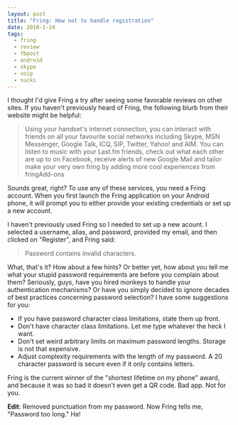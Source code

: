 ```yaml
---
layout: post
title: "Fring: How not to handle registration"
date: 2010-1-24
tags:
  - fring
  - review
  - fbpost
  - android
  - skype
  - voip
  - sucks
---
```


I thought I'd give Fring a try after seeing some favorable reviews on other sites. If you haven't previously heard of Fring, the following blurb from their website might be helpful:  


> Using your handset's internet connection, you can interact with friends on all your favourite social networks including Skype, MSN Messenger, Google Talk, ICQ, SIP, Twitter, Yahoo! and AIM. You can listen to music with your Last.fm friends, check out what each other are up to on Facebook, receive alerts of new Google Mail and tailor make your very own fring by adding more cool experiences from fringAdd-ons  

Sounds great, right? To use any of these services, you need a Fring account. When you first launch the Fring application on your Android phone, it will prompt you to either provide your existing credentials or set up a new account.  
  
I haven't previously used Fring so I needed to set up a new acount. I selected a username, alias, and password, provided my email, and then clicked on "Register", and Fring said:  

> Password contains invalid characters.  

What, that's it? How about a few hints? Or better yet, how about you tell me what your stupid password requirements are before you complain about them? Seriously, guys, have you hired monkeys to handle your authentication mechanisms? Or have you simply decided to ignore decades of best practices concerning password selection? I have some suggestions for you:  


- If you have password character class limitations, state them up front.
- Don't have character class limitations. Let me type whatever the heck I want.
- Don't set weird arbitrary limits on maximum password lengths. Storage is not that expensive.
- Adjust complexity requirements with the length of my password. A 20 character password is secure even if it only contains letters.  

Fring is the current winner of the "shortest lifetime on my phone" award, and because it was so bad it doesn't even get a QR code. Bad app. Not for you.  
  
**Edit**: Removed punctuation from my password. Now Fring tells me, "Password too long." Ha! 

